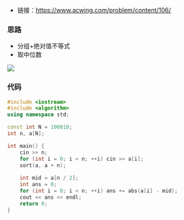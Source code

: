 * 链接：https://www.acwing.com/problem/content/106/

### 思路

* 分组+绝对值不等式
* 取中位数

![](https://i.loli.net/2021/03/17/8Gb3Vgml9BZDkaL.png)

### 代码

```c++
#include <iostream>
#include <algorithm>
using namespace std;

const int N = 100010;
int n, a[N];

int main() {
    cin >> n;
    for (int i = 0; i < n; ++i) cin >> a[i];
    sort(a, a + n);
    
    int mid = a[n / 2];
    int ans = 0;
    for (int i = 0; i < n; ++i) ans += abs(a[i] - mid);
    cout << ans << endl;
    return 0;
}
```

